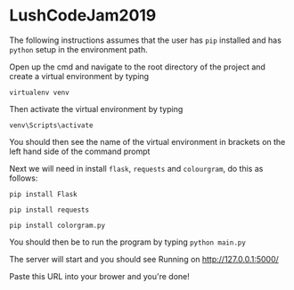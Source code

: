# LushCodeJam2019

The following instructions assumes that the user has `pip` installed and has `python` setup in the environment path.

Open up the cmd and navigate to the root directory of the project and create a virtual environment by typing 

`virtualenv venv`

Then activate the virtual environment by typing 

`venv\Scripts\activate`

You should then see the name of the virtual environment in brackets on the left hand side of the command prompt 

Next we will need in install `flask`, `requests` and `colourgram`, do this as follows:

`pip install Flask`

`pip install requests`

`pip install colorgram.py`

You should then be to run the program by typing `python main.py`

The server will start and you should see Running on http://127.0.0.1:5000/

Paste this URL into your brower and you're done!  

